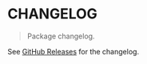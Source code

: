 # CHANGELOG

> Package changelog.

See [GitHub Releases](https://github.com/stdlib-js/math-base-special-expit/releases) for the changelog.